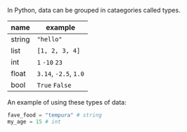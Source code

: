 In Python, data can be grouped in cataegories called types.

| name | example |
| --- | --- |
| string | `"hello"` |
| list | `[1, 2, 3, 4]` |
| int | `1` `-10` `23` |
| float | `3.14`, `-2.5`, `1.0` |
| bool | `True` `False` |

An example of using these types of data:

```python
fave_food = "tempura" # string
my_age = 15 # int
```
